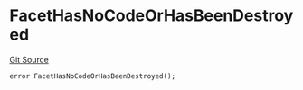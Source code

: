 # FacetHasNoCodeOrHasBeenDestroyed
[Git Source](https://github.com/thrackle-io/aquifi-rules-v1/blob/35ec513a185f22e7ba035815b9ced8c0ef1497a9/src/protocol/economic/ruleProcessor/RuleProcessorDiamond.sol)


```solidity
error FacetHasNoCodeOrHasBeenDestroyed();
```

